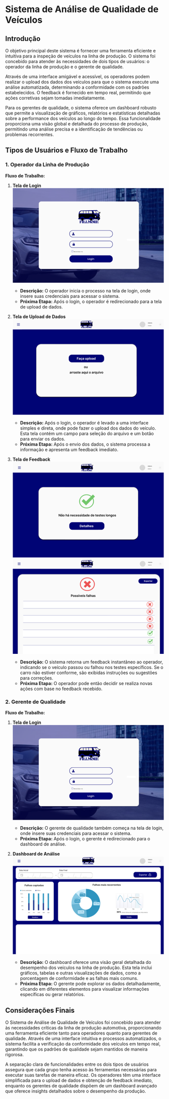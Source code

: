 # Sistema de Análise de Qualidade de Veículos

## Introdução

O objetivo principal deste sistema é fornecer uma ferramenta eficiente e intuitiva para a inspeção de veículos na linha de produção. O sistema foi concebido para atender às necessidades de dois tipos de usuários: o operador da linha de produção e o gerente de qualidade.

Através de uma interface amigável e acessível, os operadores podem realizar o upload dos dados dos veículos para que o sistema execute uma análise automatizada, determinando a conformidade com os padrões estabelecidos. O feedback é fornecido em tempo real, permitindo que ações corretivas sejam tomadas imediatamente.

Para os gerentes de qualidade, o sistema oferece um dashboard robusto que permite a visualização de gráficos, relatórios e estatísticas detalhadas sobre a performance dos veículos ao longo do tempo. Essa funcionalidade proporciona uma visão global e detalhada do processo de produção, permitindo uma análise precisa e a identificação de tendências ou problemas recorrentes.

## Tipos de Usuários e Fluxo de Trabalho

### 1. Operador da Linha de Produção

**Fluxo de Trabalho:**

1. **Tela de Login**
![Tela de Login](../../static/img/Fillmore_Login.png)
   - **Descrição:** O operador inicia o processo na tela de login, onde insere suas credenciais para acessar o sistema.
   - **Próxima Etapa:** Após o login, o operador é redirecionado para a tela de upload de dados.

2. **Tela de Upload de Dados**
![Tela Upload](../../static/img/Fillmore_Upload.png)
   - **Descrição:** Após o login, o operador é levado a uma interface simples e direta, onde pode fazer o upload dos dados do veículo. Esta tela contém um campo para seleção do arquivo e um botão para enviar os dados.
   - **Próxima Etapa:** Após o envio dos dados, o sistema processa a informação e apresenta um feedback imediato.

3. **Tela de Feedback**
![Tela Positivo](../../static\img\Fillmore_Positivo.png)
![Tela Falhas](../../static\img\Fillmore_Falhas.png)
   - **Descrição:** O sistema retorna um feedback instantâneo ao operador, indicando se o veículo passou ou falhou nos testes específicos. Se o carro não estiver conforme, são exibidas instruções ou sugestões para correções.
   - **Próxima Etapa:** O operador pode então decidir se realiza novas ações com base no feedback recebido.

### 2. Gerente de Qualidade

**Fluxo de Trabalho:**

1. **Tela de Login**
![Tela de Login](../../static\img\Fillmore_Login.png)
   - **Descrição:** O gerente de qualidade também começa na tela de login, onde insere suas credenciais para acessar o sistema.
   - **Próxima Etapa:** Após o login, o gerente é redirecionado para o dashboard de análise.

2. **Dashboard de Análise**
![Tela Dashboard](../../static\img\Fillmore_Dashboard.png)
   - **Descrição:** O dashboard oferece uma visão geral detalhada do desempenho dos veículos na linha de produção. Esta tela inclui gráficos, tabelas e outras visualizações de dados, como a porcentagem de conformidade e as falhas mais comuns.
   - **Próxima Etapa:** O gerente pode explorar os dados detalhadamente, clicando em diferentes elementos para visualizar informações específicas ou gerar relatórios.

## Considerações Finais

O Sistema de Análise de Qualidade de Veículos foi concebido para atender às necessidades críticas da linha de produção automotiva, proporcionando uma ferramenta eficiente tanto para operadores quanto para gerentes de qualidade. Através de uma interface intuitiva e processos automatizados, o sistema facilita a verificação da conformidade dos veículos em tempo real, garantindo que os padrões de qualidade sejam mantidos de maneira rigorosa.

A separação clara de funcionalidades entre os dois tipos de usuários assegura que cada grupo tenha acesso às ferramentas necessárias para executar suas tarefas de maneira eficaz. Os operadores têm uma interface simplificada para o upload de dados e obtenção de feedback imediato, enquanto os gerentes de qualidade dispõem de um dashboard avançado que oferece insights detalhados sobre o desempenho da produção.